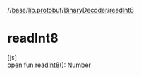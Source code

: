 //[base](../../../index.md)/[lib.protobuf](../index.md)/[BinaryDecoder](index.md)/[readInt8](read-int8.md)

# readInt8

[js]\
open fun [readInt8](read-int8.md)(): [Number](https://kotlinlang.org/api/latest/jvm/stdlib/kotlin/-number/index.html)
